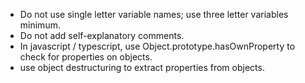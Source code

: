 - Do not use single letter variable names; use three letter variables minimum.
- Do not add self-explanatory comments.
- In javascript / typescript, use Object.prototype.hasOwnProperty to check for
  properties on objects.
- use object destructuring to extract properties from objects.
